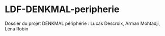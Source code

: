 LDF-DENKMAL-peripherie
======================

Dossier du projet DENKMAL périphérie : Lucas Descroix, Arman Mohtadji, Léna Robin
